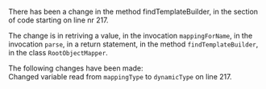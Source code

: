 There has been a change in the method findTemplateBuilder, in the section of code starting on line nr 217.
  
The change is in retriving a value, in the invocation ```mappingForName```, in the invocation ```parse```, in a return statement, in the method ```findTemplateBuilder```, in the class ```RootObjectMapper```.
  
The following changes have been made:  
Changed variable read from ```mappingType``` to ```dynamicType``` on line 217.  
